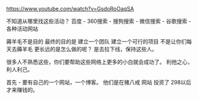
https://www.youtube.com/watch?v=GsdoRoOaqSA

不知道从哪里找这些活动？    百度 - 360搜索 - 搜狗搜索 - 微信搜索  - 谷歌搜索 - 各种活动网站 


薅羊毛不是目的 最终的目的是 建立一个团队 建立一个可行的项目   不是让你们每天去薅羊毛  更长远的是怎么做的呢？  是去拉下线，保持这些人。   

很多人不熟悉这些，你们要帮助这些网络上更多的小白就会成功了。       利他之心， 利人利己。 


首先 - 要有自己的一个网站，一个博客。  他们是在猪八戒 网站 投资了 298以后 才来赚钱的。 



